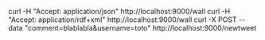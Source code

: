 curl -H "Accept: application/json" http://localhost:9000/wall
curl -H "Accept: application/rdf+xml" http://localhost:9000/wall
curl -X POST --data "comment=blablabla&username=toto" http://localhost:9000/newtweet
